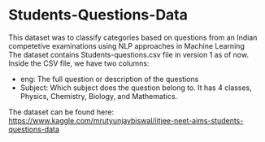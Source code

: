 # Students-Questions-Data
This dataset was to classify categories based on questions from an Indian competetive examinations using NLP approaches in Machine Learning <br>
The dataset contains Students-questions.csv file in version 1 as of now. <br>
Inside the CSV file, we have two columns: <br>

* eng: The full question or description of the questions
* Subject: Which subject does the question belong to. It has 4 classes, Physics, Chemistry, Biology, and Mathematics.

The dataset can be found here: https://www.kaggle.com/mrutyunjaybiswal/iitjee-neet-aims-students-questions-data